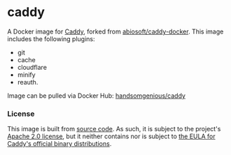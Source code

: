 # caddy

A Docker image for [Caddy](https://caddyserver.com), forked from [abiosoft/caddy-docker](https://github.com/abiosoft/caddy-docker). This image includes the following plugins: 
  -  git
  -  cache
  -  cloudflare
  -  minify
  -  reauth.

Image can be pulled via Docker Hub: [handsomgenious/caddy](https://hub.docker.com/r/handsomgenious/caddy)

### License

This image is built from [source code](https://github.com/mholt/caddy). As such, it is subject to the project's [Apache 2.0 license](https://github.com/mholt/caddy/blob/baf6db5b570e36ea2fee30d50f879255a5895370/LICENSE.txt), but it neither contains nor is subject to [the EULA for Caddy's official binary distributions](https://github.com/mholt/caddy/blob/545fa844bbd188c1e5bff6926e5c410e695571a0/dist/EULA.txt).
